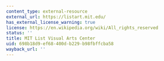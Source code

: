 ```yaml
---
content_type: external-resource
external_url: https://listart.mit.edu/
has_external_license_warning: true
license: https://en.wikipedia.org/wiki/All_rights_reserved
status: ''
title: MIT List Visual Arts Center
uid: 698b18d9-ef68-400d-b229-b98fbffcba58
wayback_url: ''
---
```

